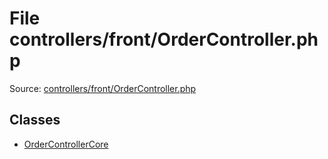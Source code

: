 File controllers/front/OrderController.php
=========
Source: [controllers/front/OrderController.php](https://github.com/PrestaShop/PrestaShop/blob/1.6.1.1/controllers/front/OrderController.php)


Classes
-------

* [OrderControllerCore](class.OrderControllerCore.md)

